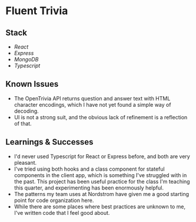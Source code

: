 # Fluent Trivia

## Stack
- *React*
- *Express*
- *MongoDB*
- *Typescript*

## Known Issues
- The OpenTrivia API returns question and answer text with HTML character encodings, which I have not yet found a simple way of decoding.
- UI is not a strong suit, and the obvious lack of refinement is a reflection of that.

## Learnings & Successes
- I'd never used Typescript for React or Express before, and both are very pleasant.
- I've tried using both hooks and a class component for stateful components in the client app, which is something I've struggled with in the past. This project has been useful practice for the class I'm teaching this quarter, and experimenting has been enormously helpful.
- The patterns my team uses at Nordstrom have given me a good starting point for code organization here.
- While there are some places where best practices are unknown to me, I've written code that I feel good about.
